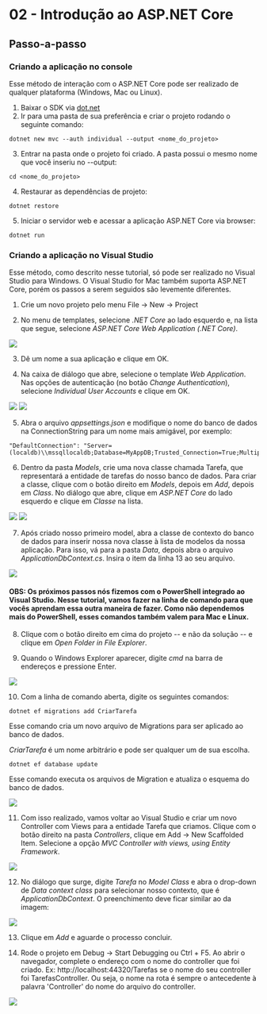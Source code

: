 # 02 - Introdução ao ASP.NET Core

## Passo-a-passo

### Criando a aplicação no console

Esse método de interação com o ASP.NET Core pode ser realizado de qualquer plataforma (Windows, Mac ou Linux).

1. Baixar o SDK via [dot.net](http://dot.net)
2. Ir para uma pasta de sua preferência e criar o projeto rodando o seguinte comando:

```
dotnet new mvc --auth individual --output <nome_do_projeto>
```

3. Entrar na pasta onde o projeto foi criado. A pasta possui o mesmo nome que você inseriu no --output:

```
cd <nome_do_projeto>
```

4. Restaurar as dependências de projeto:

```
dotnet restore
```

5. Iniciar o servidor web e acessar a aplicação ASP.NET Core via browser:

```
dotnet run
```

### Criando a aplicação no Visual Studio

Esse método, como descrito nesse tutorial, só pode ser realizado no Visual Studio para Windows. O Visual Studio for Mac também suporta ASP.NET Core, porém os passos a serem seguidos são levemente diferentes.

1. Crie um novo projeto pelo menu File -> New -> Project

2. No menu de templates, selecione *.NET Core* ao lado esquerdo e, na lista que segue, selecione *ASP.NET Core Web Application (.NET Core)*.

<img src="./images/vs_01.png">

3. Dê um nome a sua aplicação e clique em OK.

4. Na caixa de diálogo que abre, selecione o template *Web Application*. Nas opções de autenticação (no botão *Change Authentication*), selecione *Individual User Accounts* e clique em OK.

<img src="./images/vs_02.PNG">
<img src="./images/vs_03.PNG">

5. Abra o arquivo *appsettings.json* e modifique o nome do banco de dados na ConnectionString para um nome mais amigável, por exemplo:

```
"DefaultConnection": "Server=(localdb)\\mssqllocaldb;Database=MyAppDB;Trusted_Connection=True;MultipleActiveResultSets=true"
```

6. Dentro da pasta *Models*, crie uma nova classe chamada Tarefa, que representará a entidade de tarefas do nosso banco de dados. Para criar a classe, clique com o botão direito em *Models*, depois em *Add*, depois em *Class*. No diálogo que abre, clique em *ASP.NET Core* do lado esquerdo e clique em *Classe* na lista.

<img src="./images/vs_04.PNG">
<img src="./images/vs_05.PNG">

7. Após criado nosso primeiro model, abra a classe de contexto do banco de dados para inserir nossa nova classe à lista de modelos da nossa aplicação. Para isso, vá para a pasta *Data*, depois abra o arquivo *ApplicationDbContext.cs*. Insira o item da linha 13 ao seu arquivo.

<img src="./images/vs_06.PNG">

#### OBS: Os próximos passos nós fizemos com o PowerShell integrado ao Visual Studio. Nesse tutorial, vamos fazer na linha de comando para que vocês aprendam essa outra maneira de fazer. Como não dependemos mais do PowerShell, esses comandos também valem para Mac e Linux.

8. Clique com o botão direito em cima do projeto -- e não da solução -- e clique em *Open Folder in File Explorer*.

9. Quando o Windows Explorer aparecer, digite *cmd* na barra de endereços e pressione Enter.

<img src="./images/vs_07.PNG">

10. Com a linha de comando aberta, digite os seguintes comandos:

```
dotnet ef migrations add CriarTarefa
```
Esse comando cria um novo arquivo de Migrations para ser aplicado ao banco de dados.

*CriarTarefa* é um nome arbitrário e pode ser qualquer um de sua escolha.

```
dotnet ef database update
```

Esse comando executa os arquivos de Migration e atualiza o esquema do banco de dados.

<img src="./images/vs_08.PNG">

11. Com isso realizado, vamos voltar ao Visual Studio e criar um novo Controller com Views para a entidade Tarefa que criamos. Clique com o botão direito na pasta *Controllers*, clique em Add -> New Scaffolded Item. Selecione a opção *MVC Controller with views, using Entity Framework*.

<img src="./images/vs_09.png">

12. No diálogo que surge, digite *Tarefa* no *Model Class* e abra o drop-down de *Data context class* para selecionar nosso contexto, que é *ApplicationDbContext*. O preenchimento deve ficar similar ao da imagem:

<img src="./images/vs_10.PNG">

13. Clique em *Add* e aguarde o processo concluir.

14. Rode o projeto em Debug -> Start Debugging ou Ctrl + F5. Ao abrir o navegador, complete o endereço com o nome do controller que foi criado. Ex: http://localhost:44320/Tarefas se o nome do seu controller foi TarefasController. Ou seja, o nome na rota é sempre o antecedente à palavra 'Controller' do nome do arquivo do controller.

<img src="./images/vs_11.PNG">